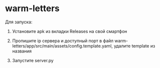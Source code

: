 # warm-letters

Для запуска:

1) Установите apk из вкладки Releases на свой смартфон

2) Пропишите ip сервера и доступный порт в файл warm-letters/app/src/main/assets/config.template.yaml, удалите template из названия

3) Запустите server.py
